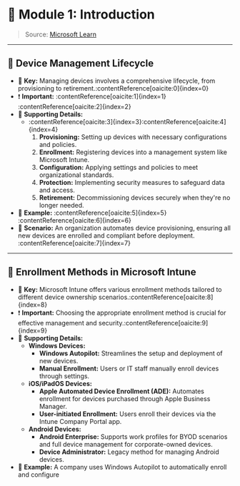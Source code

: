 # 📘 Module 1: Introduction

> Source: [Microsoft Learn](https://learn.microsoft.com/en-us/training/modules/manage-devices-with-microsoft-endpoint-manager/1-introduction)

---

## 🔹 Device Management Lifecycle

- 🔑 **Key:** Managing devices involves a comprehensive lifecycle, from provisioning to retirement.&#8203;:contentReference[oaicite:0]{index=0}
- ❗ **Important:** :contentReference[oaicite:1]{index=1}&#8203;:contentReference[oaicite:2]{index=2}
- 🧩 **Supporting Details:**
  - :contentReference[oaicite:3]{index=3}&#8203;:contentReference[oaicite:4]{index=4}
    1. **Provisioning:** Setting up devices with necessary configurations and policies.
    2. **Enrollment:** Registering devices into a management system like Microsoft Intune.
    3. **Configuration:** Applying settings and policies to meet organizational standards.
    4. **Protection:** Implementing security measures to safeguard data and access.
    5. **Retirement:** Decommissioning devices securely when they're no longer needed.
- 📌 **Example:** :contentReference[oaicite:5]{index=5}&#8203;:contentReference[oaicite:6]{index=6}
- 💬 **Scenario:** An organization automates device provisioning, ensuring all new devices are enrolled and compliant before deployment.&#8203;:contentReference[oaicite:7]{index=7}

---

## 🔹 Enrollment Methods in Microsoft Intune

- 🔑 **Key:** Microsoft Intune offers various enrollment methods tailored to different device ownership scenarios.&#8203;:contentReference[oaicite:8]{index=8}
- ❗ **Important:** Choosing the appropriate enrollment method is crucial for effective management and security.&#8203;:contentReference[oaicite:9]{index=9}
- 🧩 **Supporting Details:**
  - **Windows Devices:**
    - **Windows Autopilot:** Streamlines the setup and deployment of new devices.
    - **Manual Enrollment:** Users or IT staff manually enroll devices through settings.
  - **iOS/iPadOS Devices:**
    - **Apple Automated Device Enrollment (ADE):** Automates enrollment for devices purchased through Apple Business Manager.
    - **User-initiated Enrollment:** Users enroll their devices via the Intune Company Portal app.
  - **Android Devices:**
    - **Android Enterprise:** Supports work profiles for BYOD scenarios and full device management for corporate-owned devices.
    - **Device Administrator:** Legacy method for managing Android devices.
- 📌 **Example:** A company uses Windows Autopilot to automatically enroll and configure
